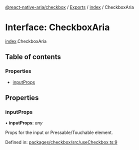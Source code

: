 [@react-native-aria/checkbox](../README.md) / [Exports](../modules.md) / [index](../modules/index.md) / CheckboxAria

# Interface: CheckboxAria

[index](../modules/index.md).CheckboxAria

## Table of contents

### Properties

- [inputProps](index.checkboxaria.md#inputprops)

## Properties

### inputProps

• **inputProps**: *any*

Props for the input or Pressable/Touchable element.

Defined in: [packages/checkbox/src/useCheckbox.ts:9](https://github.com/GeekyAnts/react-native-aria/blob/0de06a4/packages/checkbox/src/useCheckbox.ts#L9)
